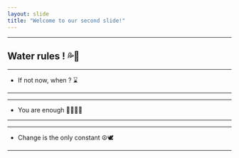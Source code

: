 ```yaml
---
layout: slide
title: "Welcome to our second slide!"
---
```

---
Water rules ! 💦🥤
---

---
- If not now, when ? ⌛
---
---
- You are enough 💪🏻💪🏻
---
---
- Change is the only constant ☮️🕊️
---
